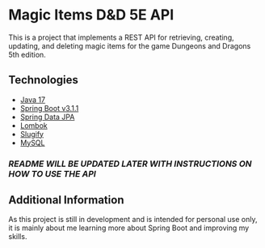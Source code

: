
# Magic Items D&D 5E API

This is a project that implements a REST API for retrieving, creating, updating, and deleting magic items for the game Dungeons and Dragons 5th edition.

## Technologies

- [Java 17](https://docs.oracle.com/en/java/javase/17/)
- [Spring Boot v3.1.1](https://spring.io/projects/spring-boot)
- [Spring Data JPA](https://docs.spring.io/spring-data/data-jpa/docs/current/reference/html/#repositories)
- [Lombok](https://projectlombok.org/features/)
- [Slugify](https://github.com/slugify/slugify)
- [MySQL](https://dev.mysql.com/doc/)

### *README WILL BE UPDATED LATER WITH INSTRUCTIONS ON HOW TO USE THE API*

## Additional Information

As this project is still in development and is intended for personal use only, it is mainly about me learning more about Spring Boot and improving my skills.

